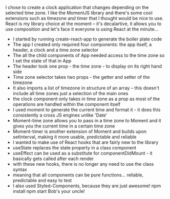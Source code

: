 I chose to create a clock application that changes depending on the selected time zone. I like the MomentJS library and there's some cool extensions such as timezone and timer that I thought would be nice to use. React is my library choice at the moment – it's decalartive, it allows you to use composition and let's face it everyone is using React at the minute...
- I started by running create-react-app to generate the boiler plate code
- The app I created only required four components: the app itself, a header, a clock and a time zone selector
- The all the child components of App needed access to the time zone so I set the state of that in App
- The header took one prop - the time zone - to display on its right hand side
- Time zone selector takes two props - the getter and setter of the timezone
- It also imports a list of timezone in structure of an array – this doesn't include all time zones just a selection of the main ones
- the clock component only takes in time zone as a prop as most of the operations are handled within the component itself
- I used moment to generate the current time and format it - it does this consistently a cross JS engines unlike 'Date'
- Moment-time zone allows you to pass in a time zone to Moment and it gives you the current time in a certain time zone
- Moment-timer is another extension of Moment and builds upon setInterval, making it more usable, predictable and reliable
- I wanted to make use of React hooks that are fairly new to the library
- useState replaces the state property in a class component
- useEffect can be used as a substitute for componentDidMount - it basically gets called after each render
- with these new hooks, there is no longer any need to use the class syntax
- meaning that all components can be pure functions... reliable, predictable and easy to test
- I also used Styled-Components, because they are just awesome!
npm install
npm start
Bob's your uncle!
